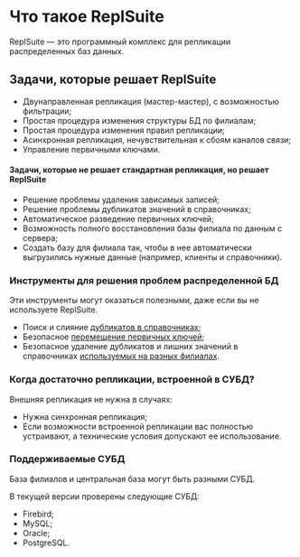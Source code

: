 # Что такое ReplSuite

ReplSuite — это программный комплекс для репликации распределенных баз данных.

## Задачи, которые решает ReplSuite

* Двунаправленная репликация (мастер-мастер), с возможностью фильтрации;
* Простая процедура изменения структуры БД по филиалам;
* Простая процедура изменения правил репликации;
* Асинхронная репликация, нечувствительная к сбоям каналов связи;
* Управление первичными ключами.


#### Задачи, которые не решает стандартная репликация, но решает ReplSuite

* Решение проблемы удаления зависимых записей;
* Решение проблемы дубликатов значений в справочниках;
* Автоматическое разведение первичных ключей;
* Возможность полного восстановления базы филиала по данным с сервера;
* Создать базу для филиала так, чтобы в нее автоматически выгрузились нужные данные (например, клиенты и справочники).


### Инструменты для решения проблем распределенной БД

Эти инструменты могут оказаться полезными, даже если вы не используете ReplSuite.

* Поиск и слияние [дубликатов в справочниках](#jc-rec-merge);
* Безопасное [перемещение первичных ключей](#jc-rec-relocate);
* Безопасное удаление дубликатов и лишних значений в справочниках [используемых на разных филиалах](#rec-merge).

### Когда достаточно репликации, встроенной в СУБД?

Внешняя репликация не нужна в случаях:

* Нужна синхронная репликация;
* Если возможности встроенной репликации вас полностью устраивают, а технические условия допускают ее использование.

### Поддерживаемые СУБД

База филиалов и центральная база могут быть разными СУБД.

В текущей версии проверены следующие СУБД:

* Firebird;
* MySQL;
* Oracle;
* PostgreSQL.